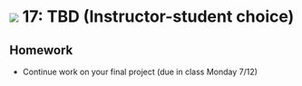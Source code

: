 # ![](https://ga-dash.s3.amazonaws.com/production/assets/logo-9f88ae6c9c3871690e33280fcf557f33.png) 17: TBD (Instructor-student choice)

## Homework 

- Continue work on your final project (due in class Monday 7/12)
